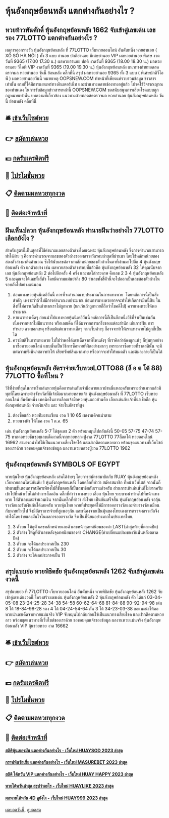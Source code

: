 # หุ้นอังกฤษย้อนหลัง แตกต่างกันอย่างไร ?
## หวยท้าวพันศักดิ์ หุ้นอังกฤษย้อนหลัง 1662 จับเข้าคู่เลขเด่น เลขรอง 77LOTTO แตกต่างกันอย่างไร ?
ผลการออกรางวัล หุ้นอังกฤษย้อนหลัง ที่ 77LOTTO เว็บหวยออนไลน์ อันดับหนึ่ง หวยฮานอย ( XỔ SỐ HÀ NỘI ) ทั้ง 3 แบบ ฮานอย ปกติฮานอย พิเศษฮานอย VIP
ผลหวยฮานอย พิเศษ งวดวันที่ 9365 (17.00 17.30 น.)
ผลหวยฮานอย ปกติ งวดวันที่ 9365 (18.00 18.30 น.)
ผลหวยฮานอย วีไอพี VIP งวดวันที่ 9365 (19.00 19.30 น.)
 หุ้นอังกฤษย้อนหลัง แนวทางถ่ายทอดสดตรวจผล หวยฮานอย วันนี้ ย้อนหลัง คลิ๊กที่นี่ 
สรุป ผลหวยฮานอย 9365 ทั้ง 3 แบบ ( พิเศษปกติวีไอพี ) ผลหวยฮานอยวันนี้
หมายเหตุ OOPSNEW.COM ทำหน้าที่เพียงแค่รวบรวมข้อมูล ข่าวสาร เท่านั้น ตามที่ได้มีการเผยแพร่ทางอินเตอร์เน็ท และผ่านทางหลายช่องทางอยู่แล้ว โปรดใช้วิจารณญาณของท่านเอง ในการรับข้อมูลข่าวสารเหล่านี้ OOPSNEW.COM ขอสนับสนุนการเสี่ยงโชคแบบถูกกฎหมายเท่านั้น
บทความที่เกี่ยวข้อง
แนวทางถ่ายทอดสดตรวจผล หวยฮานอย หุ้นอังกฤษย้อนหลัง วันนี้ ย้อนหลัง คลิ๊กที่นี่

## 🛎 [เข้าเว็บไซต์หวย](https://bit.ly/3BG5bNw)
## 👉 [สมัครเล่นหวย](https://bit.ly/3BG5bNw)
## 💵 [กดรับเครดิตฟรี](https://bit.ly/3C3mvgS)
## 👑 [โปรโมชั่นหวย](https://bit.ly/3C3mvgS)
## 📋 [ติดตามผลหวยทุกงวด](https://bit.ly/3C3mvgS)
## 📱 [ติดต่อเจ้าหน้าที่](https://bit.ly/3C3mvgS)

## ฝันเห็นปลวก หุ้นอังกฤษย้อนหลัง ทำนายฝันว่าอย่างไร 77LOTTO เลือกยังไง ?
สำหรับสูตรนี้เป็นสูตรที่ใช้คำนวณเลขสองตัวล่างโดยเฉพาะ หุ้นอังกฤษย้อนหลัง ซึ่งการคำนวณสามารถทำได้ง่าย ๆ คือการคำนวณจากเลขสองตัวล่างของผลรางวัลรอบล่าสุดที่ผ่านมา โดยใช้หลักหน่วยของสองตัวล่างมาคิดคำนวณ ซึ่งให้นับเลขต่อจากหลักหน่วยของตัวล่างในตาที่ผ่านมาไปอีก 4 หุ้นอังกฤษย้อนหลัง ตัว ยกตัวอย่าง เช่น ผลหวยสองตัวล่างรอบที่แล้วคือ หุ้นอังกฤษย้อนหลัง 32 ให้คุณนับจากเลข หุ้นอังกฤษย้อนหลัง 2 ต่อไปอีกครั้ง 4 ครั้ง และทดใส่กระดาษ คือเลข 2 3 4 หุ้นอังกฤษย้อนหลัง 5 และคุณจะได้เลขทั้งสี่ตัว โดยมีความแม่นยำถึง 80 ว่าเลขทั้งสี่ตัวนี้จะไปออกเป็นเลขสองตัวล่างในรอบถัดไปอย่างแน่นอน
1. ก่อนแทงหวยหุ้นนิเคอิวันนี้ ควรที่จะคำนวณงบประมาณในการแทงหวย  โดยหลักการนี้เป็นสิ่งสำคัญ เพราะว่าถ้าไม่มีการคำนวณงบประมาณ ก่อนการแทงหวยอาจจะทำให้เกิดการมีหนี้สิน ในสิ่งที่ไม่ควรเกิดขึ้นถ้าหากเราไม่ถูกหวย (ยกเว้นถ้าถูกหวยก็ถือว่าโชคดีไป) ควรแทงหวยให้พอประมาณ
2. หาแนวทางเด็ดๆ ก่อนนำไปแทงหวยหุ้นนิเคอิวันนี้ หลักการนี้ก็เป็นอีกหนึ่งวิธีที่จำเป็นเช่นกัน เนื่องจากหากไม่มีแนวทาง หรือเลขเด็ด ที่ได้มาจากการเกร็งของแต่ละสำนัก เช่นการฝัน การทำนาย ลางบอกเหตุ หรือแม้แต่แนวทางเด็ดๆ จากเว็บต่างๆ ก็อาจจะทำให้เราแทงหวยไม่ถูกก็เป็นได้
3. ควรมีสติในการแทงหวย ไม่ใช่ว่าพอได้เลขเด็ดจากที่ไหนดังๆ ที่เราคิดว่าต้องถูกแน่ๆ ก็ทุ่มทุกอย่างมาซื้อหวยออนไลน์ แบบนั้นเป็นวิธีการซื้อหวยที่ผิดอย่างมากๆ เพราะการซื้อหวยที่ขาดสตินั้น จะมีแต่ความพังพินาศอาจทำให้ เสียทรัพย์สินมากมาย หรืออาจจะทำให้หมดตัว และล้มละลายก็เป็นได้

## หุ้นอังกฤษย้อนหลัง อัตราจ่ายเว็บหวยLOTTO88 (ล็ อ ต โต้ 88) 77LOTTO ซื้อที่ไหน ?
วิธีที่ง่ายที่สุดในการเริ่มเล่นหวยหุ้นคือการเล่นกับเจ้ามือหวยแถวบ้านนี่แหละครับเพราะส่วนมากแล้วมีทุกที่โดยเฉพาะต่างจังหวัดที่มีเจ้ามือมากมายหลายเจ้า หุ้นอังกฤษย้อนหลัง ที่ 77LOTTO เว็บหวยออนไลน์ อันดับหนึ่ง เทคนิคในการเลือกเจ้ามือหวยหุ้นแถวบ้านคือ เลือกเล่นกับเจ้าที่น่าเชื่อถือ หุ้นอังกฤษย้อนหลัง จ่ายเงินจริง และ จ่ายในอัตราที่สูง
1. ต้องซื้อแล้ว หวยทีมงานเซียน งวด 1 10 65 ผลงานดีจนน่าตาม
2. หวยนางฟ้า ให้โชค งวด 1 ต.ค. 65

เด่น หุ้นอังกฤษย้อนหลัง 5-7 ได้ชุดเลข 2 ตัว พร้อมหมุนไปกลับดังนี้
50-05
57-75
47-74
57-75
หากคอหวยชื่นชอบเลขเด็ดงวดนี้จากหวยหลวงปู่งวด 77LOTTO 77ล็อตโต้ หวยออนไลน์ 16962 สามารถนำไปใช้เป็นแนวทางเสี่ยงโชคได้ และฝากติดตามหวยลาว พร้อมชุดแนวทางที่เว็บไซต์ของเราด้วย
ขอขอบคุณเจ้าของข้อมูล
ผลงานหวยหลวงปู่งวด 77LOTTO 1962


## หุ้นอังกฤษย้อนหลัง SYMBOLS OF EGYPT
หวยหุ้นไทย หุ้นอังกฤษย้อนหลัง เล่นได้ง่ายๆ โดยการสมัครสมาชิกกับ RUAY หุ้นอังกฤษย้อนหลัง เว็บหวยออนไลน์อันดับ 1 หุ้นอังกฤษย้อนหลัง โดยคลิ๊กที่คำว่า สมัครสมาชิก ที่หน้าเว็บไซต์ จากนั้นก็ทำตามขั้นตอนการสมัครเพียงไม่กี่ขั้นตอนก็เป็นสมาชิกกับเราแล้วครับ ส่วนการเข้าเล่นนั้นก็ไม่ยากครับ เข้าไปที่หน้าเว็บไซต์ทำการล็อคอิน คลิ๊กที่คำว่า แทงหวย เลือก หุ้นไทย ระบบจะนำท่านไปที่หน้าแทงหวย ใส่ตัวเลขและจำนวนเงิน จากนั้นคลิ๊กที่คำว่า ส่งโพย เป็นอันเสร็จสิ้น หุ้นอังกฤษย้อนหลัง รอลุ้นรางวัลและรับเงินกันได้เลยครับ
หวยหุ้นไทย หวยที่ประยุกต์ให้มีการออกรางวัลและจ่ายรางวัลเหมือนกับหวยทั่วๆไป จึงมีอัตราการจ่ายที่สูงพอๆกัน และเนื่องจากเป็นหุ้นของไทยเองการตรวจผลรางวัลจึงทำได้โดยง่ายและมั่นใจในผลการออกรางวัล จึงเป็นที่นิยมอย่างมากในประเทศไทย.
1. 3 ตัวบน ให้ดูตัวเลขหลักหน่วยและตัวเลขหน้าจุดทศนิยมของค่า LAST(ค่าสุดท้ายที่ตลาดปิด)
2. 2 ตัวล่าง ให้ดูที่ตัวเลขหลังจุดทศนิยมของค่า CHANGE(ค่าเปลี่ยนแปลงของวันนั้นหลังตลาดปิด)
3. 3 ตัวบน จะได้ผลประกาศเป็น 230
4. 2 ตัวบน จะได้ผลประกาศเป็น 30
5. 2 ตัวล่าง จะได้ผลประกาศเป็น 11

## สรุปแบบย่อ หวยพิชิตชัย หุ้นอังกฤษย้อนหลัง 1262 จับเข้าคู่เลขเด่นงวดนี้
สรุปแบบย่อ ที่ 77LOTTO เว็บหวยออนไลน์ อันดับหนึ่ง หวยพิชิตชัย หุ้นอังกฤษย้อนหลัง 1262 จับเข้าคู่เลขเด่นงวดนี้ โครงสร้างเลขเด่น หุ้นอังกฤษย้อนหลัง 2 หุ้นอังกฤษย้อนหลัง ตัว ได้แก่
03-04-05-08
23-24-25-28
34-38
54-58
60-62-64-68
81-84-88
90-92-94-98
เด่น 8 ได้ 18-84-98-28
รอง 4 ได้ 04-24-54-64
กัน 3 ได้ 34-23-03-38
ขอแนะนำให้คอหวยนำเลขเด็ดจากหวยแม่นจริง VIP จับหมุนไปกลับก่อนใช่เป็นแนวทางเสี่ยงโชค และฝากติดตามหวยลาว พร้อมชุดแนวทางที่เว็บไซต์ของเราด้วย
ขอขอบคุณเจ้าของข้อมูล
ผลงานหวยแม่นจริง หุ้นอังกฤษย้อนหลัง VIP ลุ้นรวยหวย งวด 16662


## 🛎 [เข้าเว็บไซต์หวย](https://bit.ly/3BG5bNw)
## 👉 [สมัครเล่นหวย](https://bit.ly/3BG5bNw)
## 💵 [กดรับเครดิตฟรี](https://bit.ly/3C3mvgS)
## 👑 [โปรโมชั่นหวย](https://bit.ly/3C3mvgS)
## 📋 [ติดตามผลหวยทุกงวด](https://bit.ly/3C3mvgS)
## 📱 [ติดต่อเจ้าหน้าที่](https://bit.ly/3C3mvgS)

#### [สถิติหุ้นเยอรมัน แตกต่างกันอย่างไร - เว็บใหม่ HUAYSOD 2023 ล่าสุด](https://atom.io/themes/สถิติหุ้นเยอรมัน%20แตกต่างกันอย่างไร%20-%20เว็บใหม่%20huaysod%202023%20ล่าสุด)
#### [กราฟหุ้นรัสเซีย แตกต่างกันอย่างไร - เว็บใหม่ MASUREBET 2023 ล่าสุด](https://atom.io/themes/กราฟหุ้นรัสเซีย%20แตกต่างกันอย่างไร%20-%20เว็บใหม่%20masurebet%202023%20ล่าสุด)
#### [สถิติ ไต้หวัน VIP แตกต่างกันอย่างไร - เว็บใหม่ HUAY HAPPY 2023 ล่าสุด](https://atom.io/themes/สถิติ%20ไต้หวัน%20vip%20แตกต่างกันอย่างไร%20-%20เว็บใหม่%20huay%20happy%202023%20ล่าสุด)
#### [หวยไต้หวันล่าสุด สรุปว่าอะไร - เว็บใหม่ HUAYLIKE 2023 ล่าสุด](https://atom.io/themes/หวยไต้หวันล่าสุด%20สรุปว่าอะไร%20-%20เว็บใหม่%20huaylike%202023%20ล่าสุด)
#### [ผลหวยไต้หวัน 4D ดูยังไง - เว็บใหม่ HUAY999 2023 ล่าสุด](https://atom.io/themes/ผลหวยไต้หวัน%204d%20ดูยังไง%20-%20เว็บใหม่%20huay999%202023%20ล่าสุด)

[ผลบอลวันนี้](https://siamsport.tv "ผลบอลวันนี้"), [ดูบอลสด](https://siamsport.tv/ดูบอลสด "ดูบอลสด")